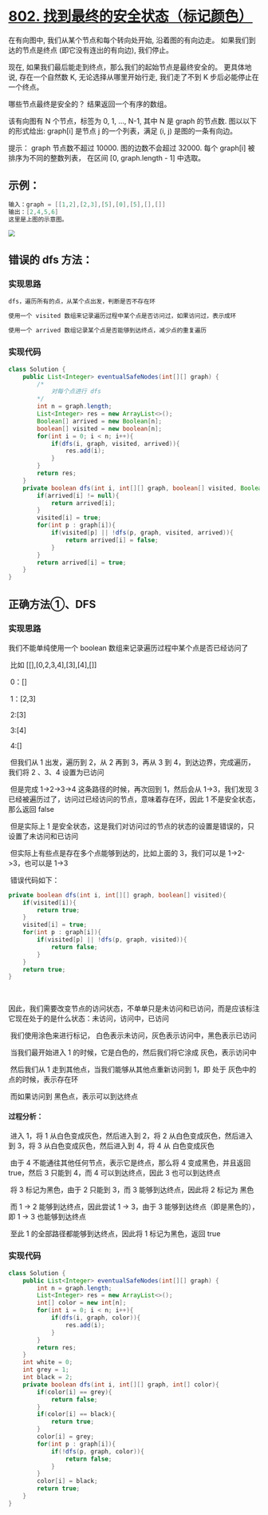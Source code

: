 # [802. 找到最终的安全状态（标记颜色）](https://leetcode-cn.com/problems/find-eventual-safe-states/)

在有向图中, 我们从某个节点和每个转向处开始, 沿着图的有向边走。 如果我们到达的节点是终点 (即它没有连出的有向边), 我们停止。

现在, 如果我们最后能走到终点，那么我们的起始节点是最终安全的。 更具体地说, 存在一个自然数 K,  无论选择从哪里开始行走, 我们走了不到 K 步后必能停止在一个终点。

哪些节点最终是安全的？ 结果返回一个有序的数组。

该有向图有 N 个节点，标签为 0, 1, ..., N-1, 其中 N 是 graph 的节点数.  图以以下的形式给出: graph[i] 是节点 j 的一个列表，满足 (i, j) 是图的一条有向边。

提示：
graph 节点数不超过 10000.
图的边数不会超过 32000.
每个 graph[i] 被排序为不同的整数列表， 在区间 [0, graph.length - 1] 中选取。



## 示例：

```java
输入：graph = [[1,2],[2,3],[5],[0],[5],[],[]]
输出：[2,4,5,6]
这里是上图的示意图。
```

<img src="https://s3-lc-upload.s3.amazonaws.com/uploads/2018/03/17/picture1.png" style="zoom:80%;" />





## 错误的 dfs 方法：

### 实现思路

```java
dfs，遍历所有的点，从某个点出发，判断是否不存在环

使用一个 visited 数组来记录遍历过程中某个点是否访问过，如果访问过，表示成环

使用一个 arrived 数组记录某个点是否能够到达终点，减少点的重复遍历
```



### 实现代码

```java
class Solution {
    public List<Integer> eventualSafeNodes(int[][] graph) {
        /*
            对每个点进行 dfs
        */
        int n = graph.length;
        List<Integer> res = new ArrayList<>();
        Boolean[] arrived = new Boolean[n];
        boolean[] visited = new boolean[n];
        for(int i = 0; i < n; i++){
            if(dfs(i, graph, visited, arrived)){
                res.add(i);
            }
        }
        return res;
    }
    private boolean dfs(int i, int[][] graph, boolean[] visited, Boolean[] arrived){
        if(arrived[i] != null){
            return arrived[i];
        }
        visited[i] = true;
        for(int p : graph[i]){
            if(visited[p] || !dfs(p, graph, visited, arrived)){
                return arrived[i] = false;
            }
        }
        return arrived[i] = true;
    }
}
```





## 正确方法①、DFS

### 实现思路

我们不能单纯使用一个 boolean 数组来记录遍历过程中某个点是否已经访问了

​            比如 [[],[0,2,3,4],[3],[4],[]]

​            0：[]

​            1：[2,3]

​            2:[3]

​            3:[4]

​            4:[]

​            但我们从 1 出发，遍历到 2，从 2 再到 3，再从 3 到 4，到达边界，完成遍历，我们将 2 、3、4 设置为已访问

​            但是完成 1->2->3->4 这条路径的时候，再次回到 1，然后会从 1->3，我们发现 3 已经被遍历过了，访问过已经访问的节点，意味着存在环，因此 1 不是安全状态，那么返回 false

​            但是实际上 1 是安全状态，这是我们对访问过的节点的状态的设置是错误的，只设置了未访问和已访问

​            但实际上有些点是存在多个点能够到达的，比如上面的 3，我们可以是 1->2->3，也可以是 1->3

​            错误代码如下：

```java
private boolean dfs(int i, int[][] graph, boolean[] visited){
    if(visited[i]){
        return true;
    }
    visited[i] = true;
    for(int p : graph[i]){
        if(visited[p] || !dfs(p, graph, visited)){
            return false;
        }
    }
    return true;
}
```

​            

​            因此，我们需要改变节点的访问状态，不单单只是未访问和已访问，而是应该标注它现在处于的是什么状态：未访问，访问中，已访问

​            我们使用涂色来进行标记， 白色表示未访问，灰色表示访问中，黑色表示已访问

​            当我们最开始进入 1 的时候，它是白色的，然后我们将它涂成 灰色，表示访问中

​            然后我们从 1 走到其他点，当我们能够从其他点重新访问到 1，即 处于 灰色中的点的时候，表示存在环

​            而如果访问到 黑色点，表示可以到达终点

#### 过程分析：

​            进入 1，将 1 从白色变成灰色，然后进入到 2，将 2 从白色变成灰色，然后进入到 3，将 3 从白色变成灰色，然后进入到 4，将 4 从 白色变成灰色

​            由于 4 不能通往其他任何节点，表示它是终点，那么将 4 变成黑色，并且返回 true，然后 3 只能到 4，而 4 可以到达终点，因此 3 也可以到达终点

​            将 3 标记为黑色，由于 2 只能到 3，而 3 能够到达终点，因此将 2 标记为 黑色

​            而 1 -> 2 能够到达终点，因此尝试 1 -> 3，由于 3 能够到达终点（即是黑色的），即 1 -> 3 也能够到达终点

​            至此 1 的全部路径都能够到达终点，因此将 1 标记为黑色，返回 true

### 实现代码

```java
class Solution {
    public List<Integer> eventualSafeNodes(int[][] graph) {
        int n = graph.length;
        List<Integer> res = new ArrayList<>();
        int[] color = new int[n];
        for(int i = 0; i < n; i++){
            if(dfs(i, graph, color)){
                res.add(i);
            }
        }
        return res;
    }
    int white = 0;
    int grey = 1;
    int black = 2;
    private boolean dfs(int i, int[][] graph, int[] color){
        if(color[i] == grey){
            return false;
        }
        if(color[i] == black){
            return true;
        }
        color[i] = grey;
        for(int p : graph[i]){
            if(!dfs(p, graph, color)){
                return false;
            }
        }
        color[i] = black;
        return true;
    }
}
```

